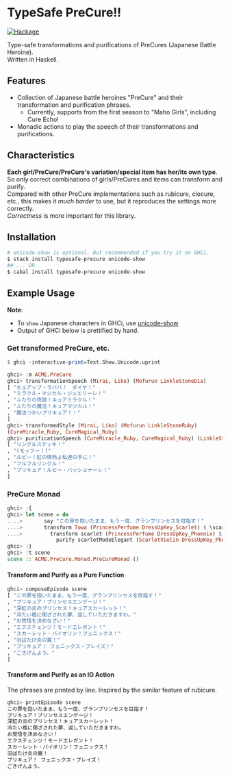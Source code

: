# TypeSafe PreCure!!

[![Hackage](https://img.shields.io/hackage/v/typesafe-precure.svg)](http://hackage.haskell.org/package/typesafe-precure)

Type-safe transformations and purifications of PreCures (Japanese Battle Heroine).  
Written in Haskell.

## Features

- Collection of Japanese battle heroines "PreCure"  and their transformation and purification phrases.
    - Currently, supports from the first season to "Maho Girls", including Cure Echo!
- Monadic actions to play the speech of their transformations and purifications.

## Characteristics

**Each girl/PreCure/PreCure's variation/special item has her/its own type**.  
So only correct combinations of girls/PreCures and items can transform and purify.  
Compared with other PreCure implementations such as rubicure, clocure, etc., this makes it *much harder* to use, but it reproduces the settings more correctly.  
*Correctness* is more important for this library.

## Installation

```sh
# unicode-show is optional. But recommended if you try it on GHCi.
$ stack install typesafe-precure unicode-show
## ... OR
$ cabal install typesafe-precure unicode-show
```

## Example Usage

**Note**:
- To `show` Japanese characters in GHCi, use [unicode-show](https://github.com/nushio3/unicode-show)
- Output of GHCi below is prettified by hand.

### Get transformed PreCure, etc.

```haskell
$ ghci -interactive-print=Text.Show.Unicode.uprint

ghci> :m ACME.PreCure
ghci> transformationSpeech (Mirai, Liko) (Mofurun LinkleStoneDia)
[ "キュアップ・ラパパ！　ダイヤ！"
, "ミラクル・マジカル・ジュエリーレ！"
, "ふたりの奇跡！キュアミラクル！"
, "ふたりの魔法！キュアマジカル！"
, "魔法つかいプリキュア！！"
]
ghci> transformedStyle (Mirai, Liko) (Mofurun LinkleStoneRuby)
(CureMiracle_Ruby, CureMagical_Ruby)
ghci> purificationSpeech (CureMiracle_Ruby, CureMagical_Ruby) (LinkleStick LinkleStoneRuby, Mofurun LinkleStoneRuby)
[ "リンクルステッキ！"
, "(モッフー！)"
, "ルビー！紅の情熱よ私達の手に！"
, "フルフルリンクル！"
, "プリキュア！ルビー・パッショナーレ！"
]
```

### PreCure Monad

```haskell
ghci> :{
ghci> let scene = do
....>       say "この罪を抱いたまま、もう一度、グランプリンセスを目指す！"
....>       transform Towa (PrincessPerfume DressUpKey_Scarlet) $ \scarlet -> do
....>         transform scarlet (PrincessPerfume DressUpKey_Phoenix) $ \scarletModeElegant -> do
                purify scarletModeElegant (ScarletViolin DressUpKey_Phoenix)
ghci> :}
ghci> :t scene
scene :: ACME.PreCure.Monad.PreCureMonad ()
```

#### Transform and Purify as a Pure Function

```haskell
ghci> composeEpisode scene
[ "この罪を抱いたまま、もう一度、グランプリンセスを目指す！"
, "プリキュア！プリンセスエンゲージ！"
, "深紅の炎のプリンセス！キュアスカーレット！"
, "冷たい檻に閉ざされた夢、返していただきますわ。"
, "お覚悟を決めなさい！"
, "エクスチェンジ！モードエレガント！"
, "スカーレット・バイオリン！フェニックス！"
, "羽ばたけ炎の翼！"
, "プリキュア！ フェニックス・ブレイズ！"
, "ごきげんよう。"
]
```

#### Transform and Purify as an IO Action

The phrases are printed by line. Inspired by the similar feature of rubicure.

```haskell
ghci> printEpisode scene
この罪を抱いたまま、もう一度、グランプリンセスを目指す！
プリキュア！プリンセスエンゲージ！
深紅の炎のプリンセス！キュアスカーレット！
冷たい檻に閉ざされた夢、返していただきますわ。
お覚悟を決めなさい！
エクスチェンジ！モードエレガント！
スカーレット・バイオリン！フェニックス！
羽ばたけ炎の翼！
プリキュア！ フェニックス・ブレイズ！
ごきげんよう。
```
